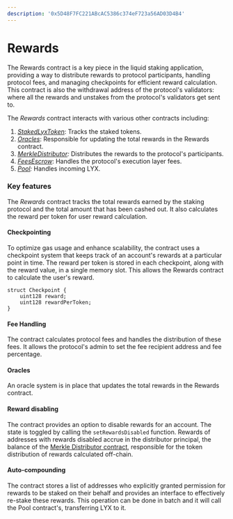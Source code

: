 ```yaml
---
description: '0x5D48F7FC221ABcAC5386c374eF723a56AD03D4B4'
---
```


# Rewards

The Rewards contract is a key piece in the liquid staking application, providing a way to distribute rewards to protocol participants, handling protocol fees, and managing checkpoints for efficient reward calculation. This contract is also the withdrawal address of the protocol's validators: where all the rewards and unstakes from the protocol's validators get sent to.&#x20;

The _Rewards_ contract interacts with various other contracts including:

1. [_StakedLyxToken_](merkle-distributor.md): Tracks the staked tokens.
2. [_Oracles_](oracles.md): Responsible for updating the total rewards in the Rewards contract.
3. [_MerkleDistributor_](merkle-distributor.md)_:_ Distributes the rewards to the protocol's participants.
4. [_FeesEscrow_](feesescrow.md): Handles the protocol's execution layer fees.
5. [_Pool_](pool.md)_:_ Handles incoming LYX.

### Key features

The _Rewards_ contract tracks the total rewards earned by the staking protocol and the total amount that has been cashed out. It also calculates the reward per token for user reward calculation.

#### **Checkpointing**

To optimize gas usage and enhance scalability, the contract uses a checkpoint system that keeps track of an account's rewards at a particular point in time. The reward per token is stored in each checkpoint, along with the reward value, in a single memory slot. This allows the Rewards contract to calculate the user's reward.

```solidity
struct Checkpoint {
    uint128 reward;
    uint128 rewardPerToken;
}
```

#### **Fee Handling**

The contract calculates protocol fees and handles the distribution of these fees. It allows the protocol's admin to set the fee recipient address and fee percentage.

#### **Oracles**

An oracle system is in place that updates the total rewards in the Rewards contract.

#### **Reward disabling**

The contract provides an option to disable rewards for an account. The state is toggled by calling the `setRewardsDisabled` function. Rewards of addresses with rewards disabled accrue in the distributor principal, the balance of the [Merkle Distributor contract](merkle-distributor.md), responsible for the token distribution of rewards calculated off-chain.

#### **Auto-compounding**

The contract stores a list of addresses who explicitly granted permission for rewards to be staked on their behalf and provides an interface to effectively re-stake these rewards. This operation can be done in batch and it will call the Pool contract's, transferring LYX to it.





